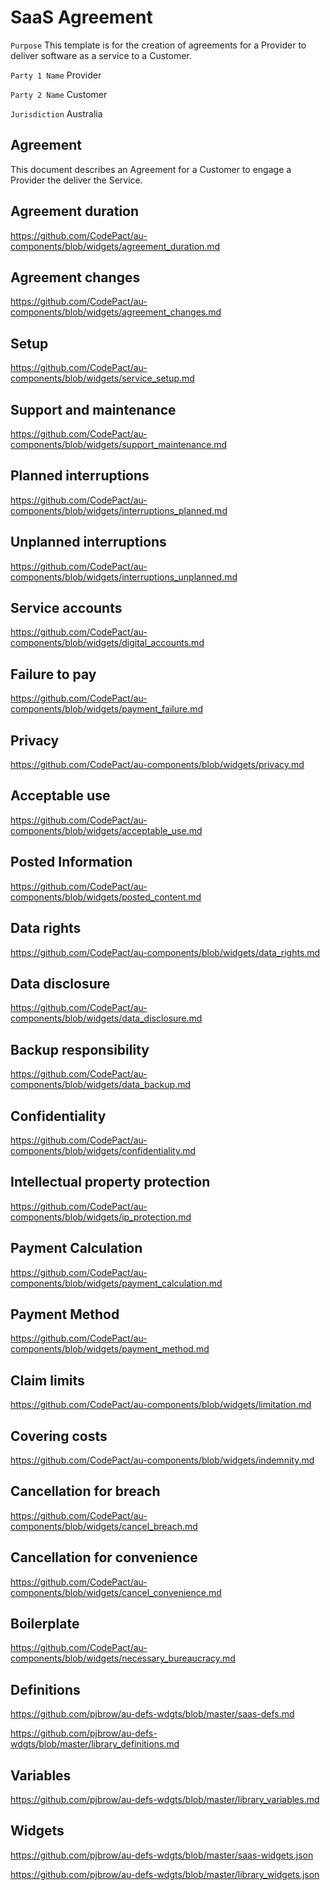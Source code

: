 # SaaS Agreement

`Purpose` This template is for the creation of agreements for a Provider to deliver software as a service to a Customer.

`Party 1 Name` Provider 

`Party 2 Name` Customer

`Jurisdiction` Australia

## Agreement

This document describes an Agreement for a Customer to engage a Provider the deliver the Service.

## Agreement duration

https://github.com/CodePact/au-components/blob/widgets/agreement_duration.md

## Agreement changes

https://github.com/CodePact/au-components/blob/widgets/agreement_changes.md

## Setup

https://github.com/CodePact/au-components/blob/widgets/service_setup.md

## Support and maintenance

https://github.com/CodePact/au-components/blob/widgets/support_maintenance.md

## Planned interruptions

https://github.com/CodePact/au-components/blob/widgets/interruptions_planned.md

## Unplanned interruptions

https://github.com/CodePact/au-components/blob/widgets/interruptions_unplanned.md

## Service accounts

https://github.com/CodePact/au-components/blob/widgets/digital_accounts.md

## Failure to pay

https://github.com/CodePact/au-components/blob/widgets/payment_failure.md

## Privacy

https://github.com/CodePact/au-components/blob/widgets/privacy.md

## Acceptable use

https://github.com/CodePact/au-components/blob/widgets/acceptable_use.md

## Posted Information

https://github.com/CodePact/au-components/blob/widgets/posted_content.md

## Data rights

https://github.com/CodePact/au-components/blob/widgets/data_rights.md

## Data disclosure

https://github.com/CodePact/au-components/blob/widgets/data_disclosure.md

## Backup responsibility

https://github.com/CodePact/au-components/blob/widgets/data_backup.md

## Confidentiality

https://github.com/CodePact/au-components/blob/widgets/confidentiality.md

## Intellectual property protection

https://github.com/CodePact/au-components/blob/widgets/ip_protection.md

## Payment Calculation

https://github.com/CodePact/au-components/blob/widgets/payment_calculation.md

## Payment Method

https://github.com/CodePact/au-components/blob/widgets/payment_method.md

## Claim limits

https://github.com/CodePact/au-components/blob/widgets/limitation.md

## Covering costs

https://github.com/CodePact/au-components/blob/widgets/indemnity.md

## Cancellation for breach

https://github.com/CodePact/au-components/blob/widgets/cancel_breach.md

## Cancellation for convenience

https://github.com/CodePact/au-components/blob/widgets/cancel_convenience.md

## Boilerplate

https://github.com/CodePact/au-components/blob/widgets/necessary_bureaucracy.md

## Definitions

https://github.com/pjbrow/au-defs-wdgts/blob/master/saas-defs.md

https://github.com/pjbrow/au-defs-wdgts/blob/master/library_definitions.md

## Variables

https://github.com/pjbrow/au-defs-wdgts/blob/master/library_variables.md

## Widgets

https://github.com/pjbrow/au-defs-wdgts/blob/master/saas-widgets.json

https://github.com/pjbrow/au-defs-wdgts/blob/master/library_widgets.json

